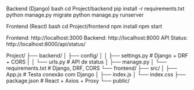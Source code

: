 Backend (Django)
bash
cd Project/backend
pip install -r requirements.txt
python manage.py migrate
python manage.py runserver

Frontend (React)
bash
cd Project/frontend
npm install
npm start


Frontend: http://localhost:3000
Backend: http://localhost:8000
API Status: http://localhost:8000/api/status/

Project/
├── backend/
│   ├── config/
│   │   ├── settings.py      # Django + DRF + CORS
│   │   └── urls.py          # API de status
│   ├── manage.py
│   └── requirements.txt     # Django, DRF, CORS
└── frontend/
    ├── src/
    │   ├── App.js           # Testa conexão com Django
    │   ├── index.js
    │   └── index.css
    ├── package.json         # React + Axios + Proxy
    └── public/
```
